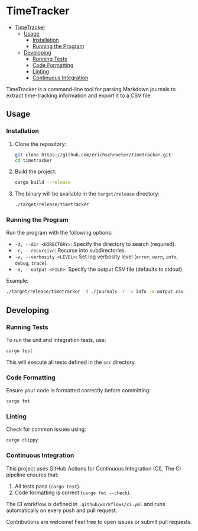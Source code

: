 # TimeTracker
- [TimeTracker](#timetracker)
  - [Usage](#usage)
    - [Installation](#installation)
    - [Running the Program](#running-the-program)
  - [Developing](#developing)
    - [Running Tests](#running-tests)
    - [Code Formatting](#code-formatting)
    - [Linting](#linting)
    - [Continuous Integration](#continuous-integration)

TimeTracker is a command-line tool for parsing Markdown journals to extract time-tracking information and export it to a CSV file.

## Usage

### Installation

1. Clone the repository:
   ```bash
   git clone https://github.com/erichschroeter/timetracker.git
   cd timetracker
   ```

2. Build the project:
   ```bash
   cargo build --release
   ```

3. The binary will be available in the `target/release` directory:
   ```bash
   ./target/release/timetracker
   ```

### Running the Program

Run the program with the following options:
- `-d, --dir <DIRECTORY>`: Specify the directory to search (required).
- `-r, --recursive`: Recurse into subdirectories.
- `-v, --verbosity <LEVEL>`: Set log verbosity level (`error`, `warn`, `info`, `debug`, `trace`).
- `-o, --output <FILE>`: Specify the output CSV file (defaults to stdout).

Example:
```bash
./target/release/timetracker -d ./journals -r -v info -o output.csv
```

## Developing

### Running Tests

To run the unit and integration tests, use:
```bash
cargo test
```

This will execute all tests defined in the `src` directory.

### Code Formatting

Ensure your code is formatted correctly before committing:
```bash
cargo fmt
```

### Linting

Check for common issues using:
```bash
cargo clippy
```

### Continuous Integration

This project uses GitHub Actions for Continuous Integration (CI). The CI pipeline ensures that:
1. All tests pass (`cargo test`).
2. Code formatting is correct (`cargo fmt --check`).

The CI workflow is defined in `.github/workflows/ci.yml` and runs automatically on every push and pull request.

Contributions are welcome! Feel free to open issues or submit pull requests.
